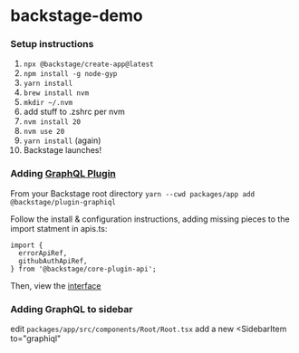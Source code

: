 # backstage-demo

### Setup instructions
1. `npx @backstage/create-app@latest`
2. `npm install -g node-gyp`
3. `yarn install`
4. `brew install nvm`
5. `mkdir ~/.nvm`
6. add stuff to .zshrc per nvm
7. `nvm install 20`
8. `nvm use 20`
9. `yarn install` (again)
10. Backstage launches!

### Adding [GraphQL Plugin](https://github.com/backstage/backstage/tree/master/plugins/graphiql)
From your Backstage root directory
`yarn --cwd packages/app add @backstage/plugin-graphiql`

Follow the install & configuration instructions, adding missing pieces to the import statment in apis.ts:
```
import {
  errorApiRef,
  githubAuthApiRef,
} from '@backstage/core-plugin-api';
```
Then, view the [interface](http://localhost:3000/graphiql)

### Adding GraphQL to sidebar
edit `packages/app/src/components/Root/Root.tsx`
add a new <SidebarItem to="graphiql"

